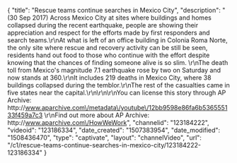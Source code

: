 {
    "title": "Rescue teams continue searches in Mexico City",
    "description": "(30 Sep 2017) Across Mexico City at sites where buildings and homes collapsed during the recent earthquake, people are showing their appreciation and respect for the efforts made by first responders and search teams.\r\nAt what is left of an office building in Colonia Roma Norte, the only site where rescue and recovery activity can be still be seen, residents hand out food to those who continue with the effort despite knowing that the chances of finding someone alive is so slim. \r\nThe death toll from Mexico's magnitude 7.1 earthquake rose by two on Saturday and now stands at 360.\r\nIt includes 219 deaths in Mexico City, where 38 buildings collapsed during the temblor.\r\nThe rest of the casualties came in five states near the capital.\r\n\r\n\r\nYou can license this story through AP Archive: http:\/\/www.aparchive.com\/metadata\/youtube\/12bb9598e86fa6b536555133f459a7c3 \r\nFind out more about AP Archive: http:\/\/www.aparchive.com\/HowWeWork",
    "channelid": "123184222",
    "videoid": "123186334",
    "date_created": "1507383954",
    "date_modified": "1508436470",
    "type": "captivate",
    "layout": "channelVideo",
    "url": "\/c1\/rescue-teams-continue-searches-in-mexico-city\/123184222-123186334"
}